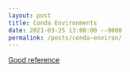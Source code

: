 ```yaml
---
layout: post
title: Conda Environments
date: 2021-03-25 13:00:00 --0000
permalink: /posts/conda-environ/
---
```


[Good reference](https://docs.conda.io/projects/conda/en/latest/user-guide/tasks/manage-environments.html)